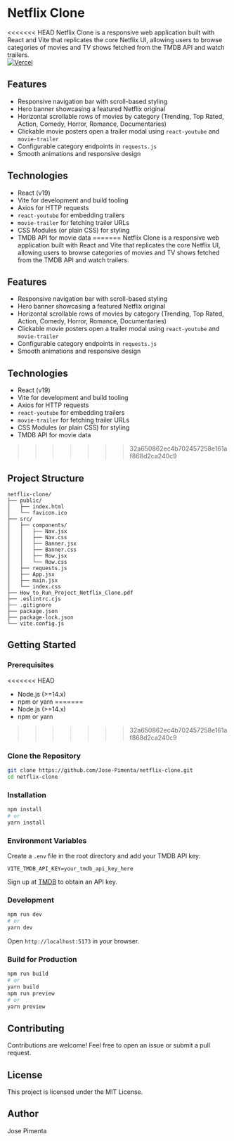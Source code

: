 # Netflix Clone

<<<<<<< HEAD
Netflix Clone is a responsive web application built with React and Vite that replicates the core Netflix UI, allowing users to browse categories of movies and TV shows fetched from the TMDB API and watch trailers.  
[![Vercel](https://img.shields.io/badge/Deploy-on_Vercel-000?style=flat&logo=vercel&logoColor=white)](https://netflix-clone.tiagopimenta.pt)

## Features

- Responsive navigation bar with scroll-based styling
- Hero banner showcasing a featured Netflix original
- Horizontal scrollable rows of movies by category (Trending, Top Rated, Action, Comedy, Horror, Romance, Documentaries)
- Clickable movie posters open a trailer modal using `react-youtube` and `movie-trailer`
- Configurable category endpoints in `requests.js`
- Smooth animations and responsive design

## Technologies

- React (v19)
- Vite for development and build tooling
- Axios for HTTP requests
- `react-youtube` for embedding trailers
- `movie-trailer` for fetching trailer URLs
- CSS Modules (or plain CSS) for styling
- TMDB API for movie data
=======
Netflix Clone is a responsive web application built with React and Vite that replicates the core Netflix UI, allowing users to browse categories of movies and TV shows fetched from the TMDB API and watch trailers.

## Features

- Responsive navigation bar with scroll-based styling  
- Hero banner showcasing a featured Netflix original  
- Horizontal scrollable rows of movies by category (Trending, Top Rated, Action, Comedy, Horror, Romance, Documentaries)  
- Clickable movie posters open a trailer modal using `react-youtube` and `movie-trailer`  
- Configurable category endpoints in `requests.js`  
- Smooth animations and responsive design  

## Technologies

- React (v19)  
- Vite for development and build tooling  
- Axios for HTTP requests  
- `react-youtube` for embedding trailers  
- `movie-trailer` for fetching trailer URLs  
- CSS Modules (or plain CSS) for styling  
- TMDB API for movie data  
>>>>>>> 32a650862ec4b702457258e161af868d2ca240c9

## Project Structure

```
netflix-clone/
├── public/
│   ├── index.html
│   └── favicon.ico
├── src/
│   ├── components/
│   │   ├── Nav.jsx
│   │   ├── Nav.css
│   │   ├── Banner.jsx
│   │   ├── Banner.css
│   │   ├── Row.jsx
│   │   └── Row.css
│   ├── requests.js
│   ├── App.jsx
│   ├── main.jsx
│   └── index.css
├── How_to_Run_Project_Netflix_Clone.pdf
├── .eslintrc.cjs
├── .gitignore
├── package.json
├── package-lock.json
└── vite.config.js
```

## Getting Started

### Prerequisites

<<<<<<< HEAD
- Node.js (>=14.x)
- npm or yarn
=======
- Node.js (>=14.x)  
- npm or yarn  
>>>>>>> 32a650862ec4b702457258e161af868d2ca240c9

### Clone the Repository

```bash
git clone https://github.com/Jose-Pimenta/netflix-clone.git
cd netflix-clone
```

### Installation

```bash
npm install
# or
yarn install
```

### Environment Variables

Create a `.env` file in the root directory and add your TMDB API key:

```
VITE_TMDB_API_KEY=your_tmdb_api_key_here
```

Sign up at [TMDB](https://www.themoviedb.org/) to obtain an API key.

### Development

```bash
npm run dev
# or
yarn dev
```

Open `http://localhost:5173` in your browser.

### Build for Production

```bash
npm run build
# or
yarn build
npm run preview
# or
yarn preview
```

## Contributing

Contributions are welcome! Feel free to open an issue or submit a pull request.

## License

This project is licensed under the MIT License.

## Author

Jose Pimenta
